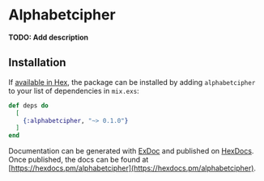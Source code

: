 # Alphabetcipher

**TODO: Add description**

## Installation

If [available in Hex](https://hex.pm/docs/publish), the package can be installed
by adding `alphabetcipher` to your list of dependencies in `mix.exs`:

```elixir
def deps do
  [
    {:alphabetcipher, "~> 0.1.0"}
  ]
end
```

Documentation can be generated with [ExDoc](https://github.com/elixir-lang/ex_doc)
and published on [HexDocs](https://hexdocs.pm). Once published, the docs can
be found at [https://hexdocs.pm/alphabetcipher](https://hexdocs.pm/alphabetcipher).

